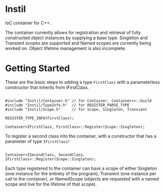# Instil
IoC container for C++.

The container currently allows for registration and retrieval of fully constructed object instances by supplying a base type. Singleton and Transient scopes are supported and Named scopes are currently being worked on. Object lifetime management is also incomplete.

# Getting Started
These are the basic steps to adding a type `FirstClass` with a parameterless constructor that inherits from IFirstClass.

```

#include "Instil/Container.h" // for Container, Container<>::build
#include "Instil/TypeInfo.h"  // for REGISTER_PARSE_TYPE
#include "Instil/Scope.h"     // for Scope, Singleton, Transient

REGISTER_TYPE_INFO(FirstClass);

Container<IFirstClass, FirstClass>::Register(Scope::Singleton);

```

To register a second class into the container, with a constructor that has a parameter of type `IFirstClass*`

```

Container<ISecondClass, SecondClass, IFirstClass>::Register(Scope::Singleton);

```

Each type registered to the container can have a scope of either Singleton (one instance for the entirety of the program), Transient (one instance per call to the container), or NamedScope (objects are requested with a named scope and live for the lifetime of that scope).

